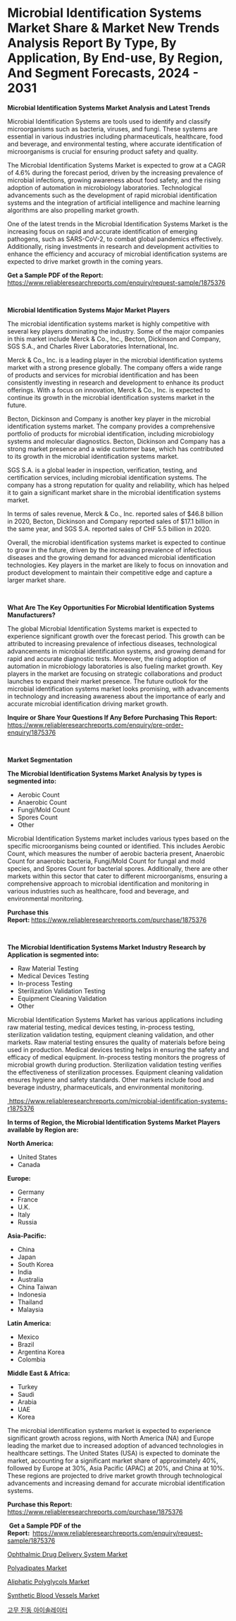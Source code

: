 <p><h1>Microbial Identification Systems Market Share & Market New Trends Analysis Report By Type, By Application, By End-use, By Region, And Segment Forecasts, 2024 - 2031</h1></p><p><strong>Microbial Identification Systems Market Analysis and Latest Trends</strong></p>
<p><p>Microbial Identification Systems are tools used to identify and classify microorganisms such as bacteria, viruses, and fungi. These systems are essential in various industries including pharmaceuticals, healthcare, food and beverage, and environmental testing, where accurate identification of microorganisms is crucial for ensuring product safety and quality.</p><p>The Microbial Identification Systems Market is expected to grow at a CAGR of 4.6% during the forecast period, driven by the increasing prevalence of microbial infections, growing awareness about food safety, and the rising adoption of automation in microbiology laboratories. Technological advancements such as the development of rapid microbial identification systems and the integration of artificial intelligence and machine learning algorithms are also propelling market growth.</p><p>One of the latest trends in the Microbial Identification Systems Market is the increasing focus on rapid and accurate identification of emerging pathogens, such as SARS-CoV-2, to combat global pandemics effectively. Additionally, rising investments in research and development activities to enhance the efficiency and accuracy of microbial identification systems are expected to drive market growth in the coming years.</p></p>
<p><strong>Get a Sample PDF of the Report:&nbsp;</strong> <a href="https://www.reliableresearchreports.com/enquiry/request-sample/1875376">https://www.reliableresearchreports.com/enquiry/request-sample/1875376</a></p>
<p>&nbsp;</p>
<p><strong>Microbial Identification Systems Major Market Players</strong></p>
<p><p>The microbial identification systems market is highly competitive with several key players dominating the industry. Some of the major companies in this market include Merck & Co., Inc., Becton, Dickinson and Company, SGS S.A., and Charles River Laboratories International, Inc.</p><p>Merck & Co., Inc. is a leading player in the microbial identification systems market with a strong presence globally. The company offers a wide range of products and services for microbial identification and has been consistently investing in research and development to enhance its product offerings. With a focus on innovation, Merck & Co., Inc. is expected to continue its growth in the microbial identification systems market in the future.</p><p>Becton, Dickinson and Company is another key player in the microbial identification systems market. The company provides a comprehensive portfolio of products for microbial identification, including microbiology systems and molecular diagnostics. Becton, Dickinson and Company has a strong market presence and a wide customer base, which has contributed to its growth in the microbial identification systems market.</p><p>SGS S.A. is a global leader in inspection, verification, testing, and certification services, including microbial identification systems. The company has a strong reputation for quality and reliability, which has helped it to gain a significant market share in the microbial identification systems market.</p><p>In terms of sales revenue, Merck & Co., Inc. reported sales of $46.8 billion in 2020, Becton, Dickinson and Company reported sales of $17.1 billion in the same year, and SGS S.A. reported sales of CHF 5.5 billion in 2020.</p><p>Overall, the microbial identification systems market is expected to continue to grow in the future, driven by the increasing prevalence of infectious diseases and the growing demand for advanced microbial identification technologies. Key players in the market are likely to focus on innovation and product development to maintain their competitive edge and capture a larger market share.</p></p>
<p>&nbsp;</p>
<p><strong>What Are The Key Opportunities For Microbial Identification Systems Manufacturers?</strong></p>
<p><p>The global Microbial Identification Systems market is expected to experience significant growth over the forecast period. This growth can be attributed to increasing prevalence of infectious diseases, technological advancements in microbial identification systems, and growing demand for rapid and accurate diagnostic tests. Moreover, the rising adoption of automation in microbiology laboratories is also fueling market growth. Key players in the market are focusing on strategic collaborations and product launches to expand their market presence. The future outlook for the microbial identification systems market looks promising, with advancements in technology and increasing awareness about the importance of early and accurate microbial identification driving market growth.</p></p>
<p><strong>Inquire or Share Your Questions If Any Before Purchasing This Report:</strong> <a href="https://www.reliableresearchreports.com/enquiry/pre-order-enquiry/1875376">https://www.reliableresearchreports.com/enquiry/pre-order-enquiry/1875376</a></p>
<p>&nbsp;</p>
<p><strong>Market Segmentation</strong></p>
<p><strong>The Microbial Identification Systems Market Analysis by types is segmented into:</strong></p>
<p><ul><li>Aerobic Count</li><li>Anaerobic Count</li><li>Fungi/Mold Count</li><li>Spores Count</li><li>Other</li></ul></p>
<p><p>Microbial Identification Systems market includes various types based on the specific microorganisms being counted or identified. This includes Aerobic Count, which measures the number of aerobic bacteria present, Anaerobic Count for anaerobic bacteria, Fungi/Mold Count for fungal and mold species, and Spores Count for bacterial spores. Additionally, there are other markets within this sector that cater to different microorganisms, ensuring a comprehensive approach to microbial identification and monitoring in various industries such as healthcare, food and beverage, and environmental monitoring.</p></p>
<p><strong>Purchase this Report:&nbsp;</strong><a href="https://www.reliableresearchreports.com/purchase/1875376">https://www.reliableresearchreports.com/purchase/1875376</a></p>
<p>&nbsp;</p>
<p><strong>The Microbial Identification Systems Market Industry Research by Application is segmented into:</strong></p>
<p><ul><li>Raw Material Testing</li><li>Medical Devices Testing</li><li>In-process Testing</li><li>Sterilization Validation Testing</li><li>Equipment Cleaning Validation</li><li>Other</li></ul></p>
<p><p>Microbial Identification Systems Market has various applications including raw material testing, medical devices testing, in-process testing, sterilization validation testing, equipment cleaning validation, and other markets. Raw material testing ensures the quality of materials before being used in production. Medical devices testing helps in ensuring the safety and efficacy of medical equipment. In-process testing monitors the progress of microbial growth during production. Sterilization validation testing verifies the effectiveness of sterilization processes. Equipment cleaning validation ensures hygiene and safety standards. Other markets include food and beverage industry, pharmaceuticals, and environmental monitoring.</p></p>
<p><a href="https://www.reliableresearchreports.com/microbial-identification-systems-r1875376">&nbsp;https://www.reliableresearchreports.com/microbial-identification-systems-r1875376</a></p>
<p><strong>In terms of Region, the Microbial Identification Systems Market Players available by Region are:</strong></p>
<p>
    <p> <strong> North America: </strong>
        <ul>
            <li>United States</li>
            <li>Canada</li>
        </ul>
        </p> 
    <p> <strong> Europe: </strong>
        <ul>
            <li>Germany</li>
            <li>France</li>
            <li>U.K.</li>
            <li>Italy</li>
            <li>Russia</li>
        </ul>
        </p> 
    <p> <strong> Asia-Pacific: </strong>
        <ul>
            <li>China</li>
            <li>Japan</li>
            <li>South Korea</li>
            <li>India</li>
            <li>Australia</li>
            <li>China Taiwan</li>
            <li>Indonesia</li>
            <li>Thailand</li>
            <li>Malaysia</li>
        </ul>
        </p> 
    <p> <strong> Latin America: </strong>
        <ul>
            <li>Mexico</li>
            <li>Brazil</li>
            <li>Argentina Korea</li>
            <li>Colombia</li>
        </ul>
        </p> 
    <p> <strong> Middle East & Africa: </strong>
        <ul>
            <li>Turkey</li>
            <li>Saudi</li>
            <li>Arabia</li>
            <li>UAE</li>
            <li>Korea</li>
        </ul>
    </p>
    </p>
<p><p>The microbial identification systems market is expected to experience significant growth across regions, with North America (NA) and Europe leading the market due to increased adoption of advanced technologies in healthcare settings. The United States (USA) is expected to dominate the market, accounting for a significant market share of approximately 40%, followed by Europe at 30%, Asia Pacific (APAC) at 20%, and China at 10%. These regions are projected to drive market growth through technological advancements and increasing demand for accurate microbial identification systems.</p></p>
<p><strong>Purchase this Report: </strong><a href="https://www.reliableresearchreports.com/purchase/1875376">https://www.reliableresearchreports.com/purchase/1875376</a></p>
<p>&nbsp;<strong>Get a Sample PDF of the Report:&nbsp;&nbsp;</strong><a href="https://www.reliableresearchreports.com/enquiry/request-sample/1875376">https://www.reliableresearchreports.com/enquiry/request-sample/1875376</a></p>
<p><strong></strong></p>
<p><p><a href="https://github.com/dx0328/Market-Research-Report-List-2/blob/main/ophthalmic-drug-delivery-system-market.md">Ophthalmic Drug Delivery System Market</a></p><p><a href="https://issuu.com/reportprime-2/docs/polyadipates-market-size-2030.pptx">Polyadipates Market</a></p><p><a href="https://issuu.com/reportprime-2/docs/aliphatic-polyglycols-market-size-2030.pptx">Aliphatic Polyglycols Market</a></p><p><a href="https://github.com/juancolorado15/Market-Research-Report-List-2/blob/main/synthetic-blood-vessels-market.md">Synthetic Blood Vessels Market</a></p><p><a href="https://github.com/plelbej847484502/Market-Research-Report-List-2/blob/main/895335344967.md">고무 진동 아이솔레이터</a></p></p>